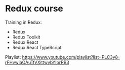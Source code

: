 # Redux course

Training in Redux:

- Redux
- Redux Toolkit
- Redux React
- Redux React TypeScript

Playlist: https://www.youtube.com/playlist?list=PLC3y8-rFHvwiaOAuTtVXittwybYIorRB3
